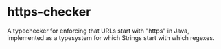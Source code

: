 # https-checker
A typechecker for enforcing that URLs start with "https" in Java, implemented as a typesystem for which Strings start with which regexes.
